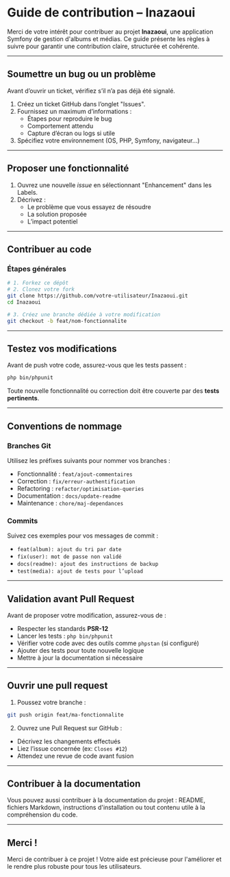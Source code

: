 # Guide de contribution – Inazaoui

Merci de votre intérêt pour contribuer au projet **Inazaoui**, une application Symfony de gestion d'albums et médias. Ce guide présente les règles à suivre pour garantir une contribution claire, structurée et cohérente.

---

## Soumettre un bug ou un problème

Avant d’ouvrir un ticket, vérifiez s’il n’a pas déjà été signalé.

1. Créez un ticket GitHub dans l’onglet "Issues".
2. Fournissez un maximum d’informations :
   - Étapes pour reproduire le bug
   - Comportement attendu
   - Capture d’écran ou logs si utile
3. Spécifiez votre environnement (OS, PHP, Symfony, navigateur...)

---

## Proposer une fonctionnalité

1. Ouvrez une nouvelle *issue* en sélectionnant "Enhancement" dans les Labels.
2. Décrivez :
   - Le problème que vous essayez de résoudre
   - La solution proposée
   - L’impact potentiel

---

## Contribuer au code

### Étapes générales

```bash
# 1. Forkez ce dépôt
# 2. Clonez votre fork
git clone https://github.com/votre-utilisateur/Inazaoui.git
cd Inazaoui

# 3. Créez une branche dédiée à votre modification
git checkout -b feat/nom-fonctionnalite
```

---

## Testez vos modifications

Avant de push votre code, assurez-vous que les tests passent :
```bash 
php bin/phpunit
```

Toute nouvelle fonctionnalité ou correction doit être couverte par des **tests pertinents**.

---

## Conventions de nommage

### Branches Git

Utilisez les préfixes suivants pour nommer vos branches :

- Fonctionnalité : `feat/ajout-commentaires`
- Correction : `fix/erreur-authentification`
- Refactoring : `refactor/optimisation-queries`
- Documentation : `docs/update-readme`
- Maintenance : `chore/maj-dependances`

### Commits

Suivez ces exemples pour vos messages de commit :

- `feat(album): ajout du tri par date`
- `fix(user): mot de passe non validé`
- `docs(readme): ajout des instructions de backup`
- `test(media): ajout de tests pour l’upload`

---

## Validation avant Pull Request

Avant de proposer votre modification, assurez-vous de :

- Respecter les standards **PSR-12**
- Lancer les tests : `php bin/phpunit`
- Vérifier votre code avec des outils comme `phpstan` (si configuré)
- Ajouter des tests pour toute nouvelle logique
- Mettre à jour la documentation si nécessaire

---

## Ouvrir une pull request

1. Poussez votre branche :
```bash 
git push origin feat/ma-fonctionnalite
```

2. Ouvrez une Pull Request sur GitHub :
- Décrivez les changements effectués
- Liez l’issue concernée (ex: `Closes #12`)
- Attendez une revue de code avant fusion

---

## Contribuer à la documentation

Vous pouvez aussi contribuer à la documentation du projet : README, fichiers Markdown, instructions d'installation ou tout contenu utile à la compréhension du code.

---

## Merci !

Merci de contribuer à ce projet ! Votre aide est précieuse pour l'améliorer et le rendre plus robuste pour tous les utilisateurs.
